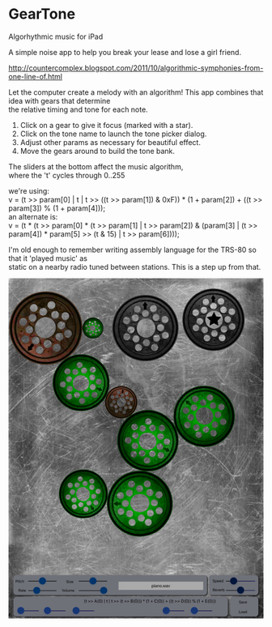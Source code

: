 # GearTone
Algorhythmic music for iPad

A simple noise app to help you break your lease and lose a girl friend.

http://countercomplex.blogspot.com/2011/10/algorithmic-symphonies-from-one-line-of.html

Let the computer create a melody with an algorithm!
This app combines that idea with gears that determine \
the relative timing and tone for each note.

1. Click on a gear to give it focus (marked with a star). 
2. Click on the tone name to launch the tone picker dialog.
3. Adjust other params as necessary for beautiful effect.
4. Move the gears around to build the tone bank.

The sliders at the bottom affect the music algorithm,\
where the 't' cycles through 0..255

we're using:\
v  = (t >> param[0] | t | t >> ((t >> param[1]) & 0xF)) * (1 + param[2]) + ((t >> param[3]) % (1 + param[4]));\
an alternate is:\
v = (t * (t >> param[0] * (t >> param[1] | t >> param[2]) & (param[3] | (t >> param[4]) * param[5] >> (t & 15) | t >> param[6])));

I'm old enough to remember writing assembly language for the TRS-80 so that it 'played music' as\
static on a nearby radio tuned between stations.  This is a step up from that.

![Screenshot](screenshot.png)


